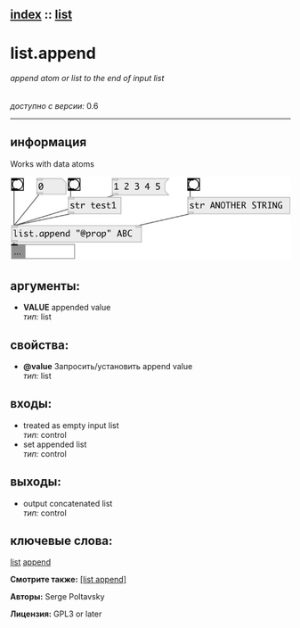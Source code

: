[index](index.html) :: [list](category_list.html)
---

# list.append

###### append atom or list to the end of input list

*доступно с версии:* 0.6

---


## информация
Works with data atoms


[![example](../examples/img/list.append.jpg)](../examples/pd/list.append.pd)



## аргументы:

* **VALUE**
appended value<br>
_тип:_ list<br>





## свойства:

* **@value** 
Запросить/установить append value<br>
_тип:_ list<br>



## входы:

* treated as empty input list<br>
_тип:_ control
* set appended list<br>
_тип:_ control



## выходы:

* output concatenated list<br>
_тип:_ control



## ключевые слова:

[list](keywords/list.html)
[append](keywords/append.html)



**Смотрите также:**
[\[list append\]](list%20append.html)




**Авторы:** Serge Poltavsky




**Лицензия:** GPL3 or later





